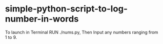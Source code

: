 # simple-python-script-to-log-number-in-words

To launch in Terminal RUN ./nums.py,
Then Input any numbers ranging from 1 to 9.
